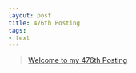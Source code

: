 ```yaml
---
layout: post
title: 476th Posting
tags: 
- text
---
```


> [Welcome to my 476th Posting](https://janghan-kor.tistory.com/1785)

